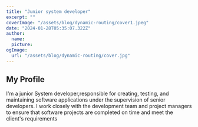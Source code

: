 ```yaml
---
title: "Junior system developer"
excerpt: ""
coverImage: "/assets/blog/dynamic-routing/cover1.jpeg"
date: "2024-01-28T05:35:07.322Z"
author:
  name: 
  picture: 
ogImage:
  url: "/assets/blog/dynamic-routing/cover.jpg"
---
```

## My Profile

I'm a junior System developer,responsible for creating, testing, and maintaining software applications under the supervision of senior developers. I work closely with the development team and project managers to ensure that software projects are completed on time and meet the client's requirements
          



